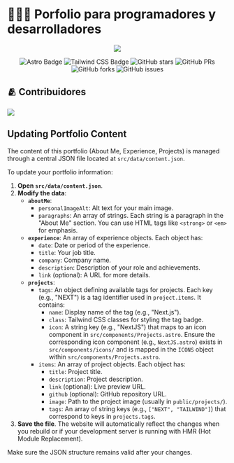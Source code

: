 # 👨🏻‍💻 Porfolio para programadores y desarrolladores

<div align="center">
<a href="https://porfolio.dev/">
<img src="./public/porfolio.webp">
</a>
<p></p>
</div>

<div align="center">

![Astro Badge](https://img.shields.io/badge/Astro-FF3E00?logo=astro&logoColor=fff&style=flat)
![Tailwind CSS Badge](https://img.shields.io/badge/Tailwind%20CSS-06B6D4?logo=tailwindcss&logoColor=fff&style=flat)
![GitHub stars](https://img.shields.io/github/stars/midudev/porfolio.dev)
![GitHub PRs](https://img.shields.io/github/issues-pr/midudev/porfolio.dev)
![GitHub forks](https://img.shields.io/github/forks/midudev/porfolio.dev)
![GitHub issues](https://img.shields.io/github/issues/midudev/porfolio.dev)

</div>

## 🫂 Contribuidores

<a href="https://github.com/midudev/porfolio.dev/graphs/contributors">
  <img src="https://contrib.rocks/image?repo=midudev/porfolio.dev" />
</a>

<p></p>

## Updating Portfolio Content

The content of this portfolio (About Me, Experience, Projects) is managed through a central JSON file located at `src/data/content.json`.

To update your portfolio information:

1.  **Open `src/data/content.json`**.
2.  **Modify the data**:
    *   **`aboutMe`**:
        *   `personalImageAlt`: Alt text for your main image.
        *   `paragraphs`: An array of strings. Each string is a paragraph in the "About Me" section. You can use HTML tags like `<strong>` or `<em>` for emphasis.
    *   **`experience`**: An array of experience objects. Each object has:
        *   `date`: Date or period of the experience.
        *   `title`: Your job title.
        *   `company`: Company name.
        *   `description`: Description of your role and achievements.
        *   `link` (optional): A URL for more details.
    *   **`projects`**:
        *   `tags`: An object defining available tags for projects. Each key (e.g., "NEXT") is a tag identifier used in `project.items`. It contains:
            *   `name`: Display name of the tag (e.g., "Next.js").
            *   `class`: Tailwind CSS classes for styling the tag badge.
            *   `icon`: A string key (e.g., "NextJS") that maps to an icon component in `src/components/Projects.astro`. Ensure the corresponding icon component (e.g., `NextJS.astro`) exists in `src/components/icons/` and is mapped in the `ICONS` object within `src/components/Projects.astro`.
        *   `items`: An array of project objects. Each object has:
            *   `title`: Project title.
            *   `description`: Project description.
            *   `link` (optional): Live preview URL.
            *   `github` (optional): GitHub repository URL.
            *   `image`: Path to the project image (usually in `public/projects/`).
            *   `tags`: An array of string keys (e.g., `["NEXT", "TAILWIND"]`) that correspond to keys in `projects.tags`.
3.  **Save the file**. The website will automatically reflect the changes when you rebuild or if your development server is running with HMR (Hot Module Replacement).

Make sure the JSON structure remains valid after your changes.
